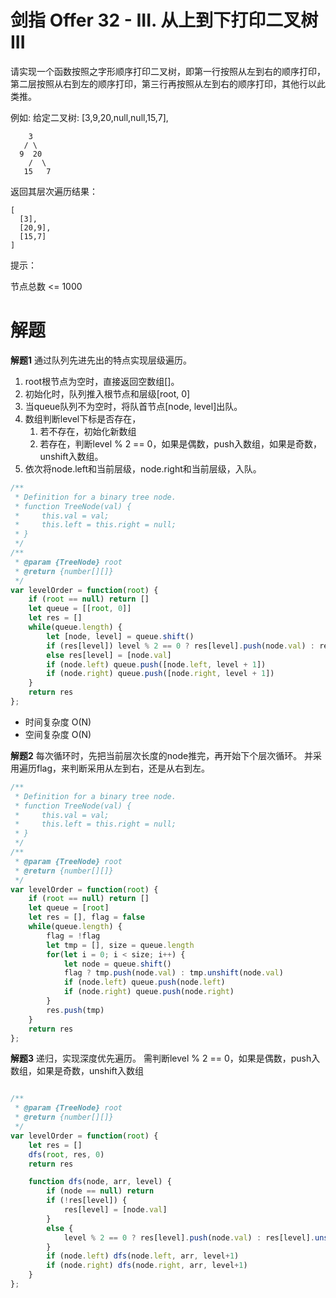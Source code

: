 # 剑指 Offer 32 - III. 从上到下打印二叉树 III
请实现一个函数按照之字形顺序打印二叉树，即第一行按照从左到右的顺序打印，第二层按照从右到左的顺序打印，第三行再按照从左到右的顺序打印，其他行以此类推。

 

例如:
给定二叉树: [3,9,20,null,null,15,7],
```
    3
   / \
  9  20
    /  \
   15   7
```
返回其层次遍历结果：
```
[
  [3],
  [20,9],
  [15,7]
]
```

提示：

节点总数 <= 1000

# 解题

**解题1**
通过队列先进先出的特点实现层级遍历。
1. root根节点为空时，直接返回空数组[]。
2. 初始化时，队列推入根节点和层级[root, 0]
3. 当queue队列不为空时，将队首节点[node, level]出队。
4. 数组判断level下标是否存在，
   1. 若不存在，初始化新数组
   2. 若存在，判断level % 2 == 0，如果是偶数，push入数组，如果是奇数，unshift入数组。
5. 依次将node.left和当前层级，node.right和当前层级，入队。
```js
/**
 * Definition for a binary tree node.
 * function TreeNode(val) {
 *     this.val = val;
 *     this.left = this.right = null;
 * }
 */
/**
 * @param {TreeNode} root
 * @return {number[][]}
 */
var levelOrder = function(root) {
    if (root == null) return []
    let queue = [[root, 0]]
    let res = []
    while(queue.length) {
        let [node, level] = queue.shift()
        if (res[level]) level % 2 == 0 ? res[level].push(node.val) : res[level].unshift(node.val)
        else res[level] = [node.val]
        if (node.left) queue.push([node.left, level + 1])
        if (node.right) queue.push([node.right, level + 1])
    }
    return res
};
```

- 时间复杂度 O(N)
- 空间复杂度 O(N)

**解题2**
每次循环时，先把当前层次长度的node推完，再开始下个层次循环。
并采用遍历flag，来判断采用从左到右，还是从右到左。
```js
/**
 * Definition for a binary tree node.
 * function TreeNode(val) {
 *     this.val = val;
 *     this.left = this.right = null;
 * }
 */
/**
 * @param {TreeNode} root
 * @return {number[][]}
 */
var levelOrder = function(root) {
    if (root == null) return []
    let queue = [root]
    let res = [], flag = false
    while(queue.length) {
        flag = !flag
        let tmp = [], size = queue.length
        for(let i = 0; i < size; i++) {
            let node = queue.shift()
            flag ? tmp.push(node.val) : tmp.unshift(node.val)
            if (node.left) queue.push(node.left)
            if (node.right) queue.push(node.right)
        } 
        res.push(tmp)
    }
    return res
};
```

**解题3**
递归，实现深度优先遍历。
需判断level % 2 == 0，如果是偶数，push入数组，如果是奇数，unshift入数组
```js

/**
 * @param {TreeNode} root
 * @return {number[][]}
 */
var levelOrder = function(root) {
    let res = []
    dfs(root, res, 0)
    return res

    function dfs(node, arr, level) {
        if (node == null) return 
        if (!res[level]) {
            res[level] = [node.val]
        }
        else {
            level % 2 == 0 ? res[level].push(node.val) : res[level].unshift(node.val)
        }
        if (node.left) dfs(node.left, arr, level+1) 
        if (node.right) dfs(node.right, arr, level+1) 
    }
};
```